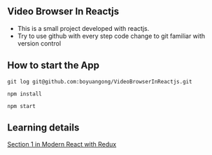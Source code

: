 ## Video Browser In Reactjs
* This is a small project developed with reactjs. 
* Try to use github with every step code change to git familiar with version control

## How to start the App
`git log git@github.com:boyuangong/VideoBrowserInReactjs.git`

`npm install`

`npm start`

## Learning details
[Section 1 in Modern React with Redux](https://www.udemy.com/react-redux/learn/v4/content)
